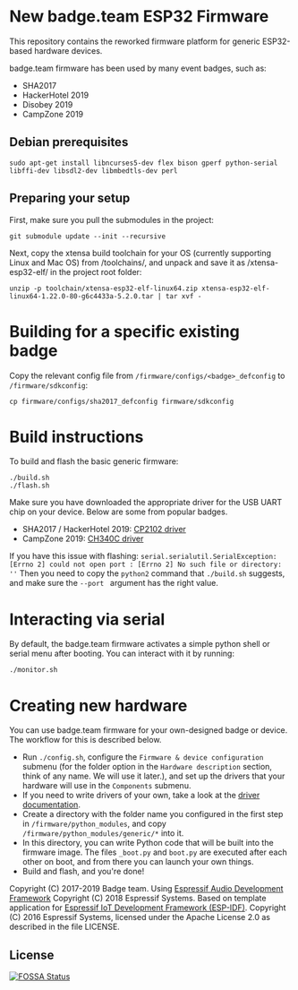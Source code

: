 # New badge.team ESP32 Firmware

This repository contains the reworked firmware platform for generic ESP32-based hardware devices.

badge.team firmware has been used by many event badges, such as:
* SHA2017
* HackerHotel 2019
* Disobey 2019
* CampZone 2019
 
<!--# Resources

* [Project documentation](https://wiki.badge.team)
* [Documentation](https://wiki.badge.team/Firmware)
* [Firmware](https://github.com/badgeteam/ESP32-Firmware)
* [Changelog](CHANGELOG.md)


[![Codacy Badge](https://api.codacy.com/project/badge/Grade/a61bf7ca8c6040e78382af2741a67d04)](https://www.codacy.com/app/Badgeteam/ESP32-Firmware?utm_source=github.com&amp;utm_medium=referral&amp;utm_content=badgeteam/ESP32-Firmware&amp;utm_campaign=Badge.team)
[![Build Status](https://travis-ci.org/badgeteam/ESP32-Firmware.svg?branch=master)](https://travis-ci.org/badgeteam/ESP32-Firmware)
[![FOSSA Status](https://app.fossa.io/api/projects/git%2Bgithub.com%2Fbadgeteam%2FESP32-platform-firmware.svg?type=shield)](https://app.fossa.io/projects/git%2Bgithub.com%2Fbadgeteam%2FESP32-platform-firmware?ref=badge_shield)
-->

## Debian prerequisites

```
sudo apt-get install libncurses5-dev flex bison gperf python-serial libffi-dev libsdl2-dev libmbedtls-dev perl
```

## Preparing your setup

First, make sure you pull the submodules in the project:

```
git submodule update --init --recursive
```

Next, copy the xtensa build toolchain for your OS (currently supporting Linux and Mac OS) from /toolchains/, and unpack and save it as /xtensa-esp32-elf/ in the project root folder:

```
unzip -p toolchain/xtensa-esp32-elf-linux64.zip xtensa-esp32-elf-linux64-1.22.0-80-g6c4433a-5.2.0.tar | tar xvf -
```

# Building for a specific existing badge
Copy the relevant config file from `/firmware/configs/<badge>_defconfig` to `/firmware/sdkconfig`:

```
cp firmware/configs/sha2017_defconfig firmware/sdkconfig
```

# Build instructions
To build and flash the basic generic firmware:
```
./build.sh
./flash.sh
 ```
 
Make sure you have downloaded the appropriate driver for the USB UART chip on your device. Below are some from popular badges.

* SHA2017 / HackerHotel 2019: [CP2102 driver](https://www.silabs.com/products/development-tools/software/usb-to-uart-bridge-vcp-drivers)
* CampZone 2019: [CH340C driver](https://learn.sparkfun.com/tutorials/sparkfun-serial-basic-ch340c-hookup-guide/drivers-if-you-need-them)

If you have this issue with flashing:
`serial.serialutil.SerialException: [Errno 2] could not open port : [Errno 2] No such file or directory: ''`
Then you need to copy the `python2` command that `./build.sh` suggests, and make sure the `--port ` argument has the right value.

# Interacting via serial
By default, the badge.team firmware activates a simple python shell or serial menu after booting. You can interact with it by running:
```
./monitor.sh
```

# Creating new hardware
You can use badge.team firmware for your own-designed badge or device. The workflow for this is described below.

 * Run `./config.sh`, configure the `Firmware & device configuration` submenu (for the folder option in the `Hardware description` section, think of any name. We will use it later.), and set up the drivers that your hardware will use in the `Components` submenu.
 * If you need to write drivers of your own, take a look at the [driver documentation](DRIVERS.md).
 * Create a directory with the folder name you configured in the first step in `/firmware/python_modules`, and copy `/firmware/python_modules/generic/*` into it.
 * In this directory, you can write Python code that will be built into the firmware image. The files `_boot.py` and `boot.py` are executed after each other on boot, and from there you can launch your own things.
 * Build and flash, and you're done!
 
<!--

# MicroPython

```
import badge
badge.eink_init()
badge.display_picture(0,-1)
import ugfx
ugfx.init()
ugfx.demo("HACKING")
ugfx.clear(ugfx.BLACK)
ugfx.thickline(1,1,100,100,ugfx.WHITE,10,5)
ugfx.box(30,30,50,50,ugfx.WHITE)
ugfx.string(150,25,"STILL","Roboto_BlackItalic24",ugfx.WHITE)
ugfx.string(130,50,"Hacking","PermanentMarker22",ugfx.WHITE)
len = ugfx.get_string_width("Hacking","PermanentMarker22")
ugfx.line(130, 72, 144 + len, 72, ugfx.WHITE)
ugfx.line(140 + len, 52, 140 + len, 70, ugfx.WHITE)
ugfx.string(140,75,"Anyway","Roboto_BlackItalic24",ugfx.WHITE)
ugfx.flush()
```
More info on the [MicroPython badge features](https://wiki.badge.team/MicroPython) -->

Copyright (C) 2017-2019 Badge team.
Using [Espressif Audio Development Framework](https://github.com/espressif/esp-adf) Copyright (C) 2018 Espressif Systems.
Based on template application for [Espressif IoT Development Framework (ESP-IDF)](https://github.com/espressif/esp-idf).
Copyright (C) 2016 Espressif Systems, licensed under the Apache License 2.0 as described in the file LICENSE.


## License
[![FOSSA Status](https://app.fossa.io/api/projects/git%2Bgithub.com%2Fbadgeteam%2FESP32-platform-firmware.svg?type=large)](https://app.fossa.io/projects/git%2Bgithub.com%2Fbadgeteam%2FESP32-platform-firmware?ref=badge_large)